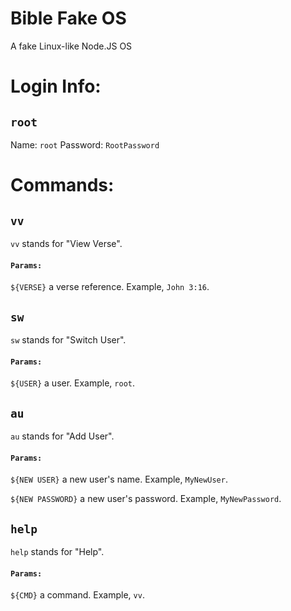 # Bible Fake OS
 A fake Linux-like Node.JS OS

# Login Info:
## `root`
Name: `root`
Password: `RootPassword`

# Commands:

## `vv`
`vv` stands for "View Verse".
#### `Params:`
`${VERSE}` a verse reference. Example, `John 3:16`.


## `sw`
`sw` stands for "Switch User".
#### `Params:`
`${USER}` a user. Example, `root`.


## `au`
`au` stands for "Add User".
#### `Params:`
`${NEW USER}` a new user's name. Example, `MyNewUser`.

`${NEW PASSWORD}` a new user's password. Example, `MyNewPassword`.


## `help`
`help` stands for "Help".
#### `Params:`
`${CMD}` a command. Example, `vv`.